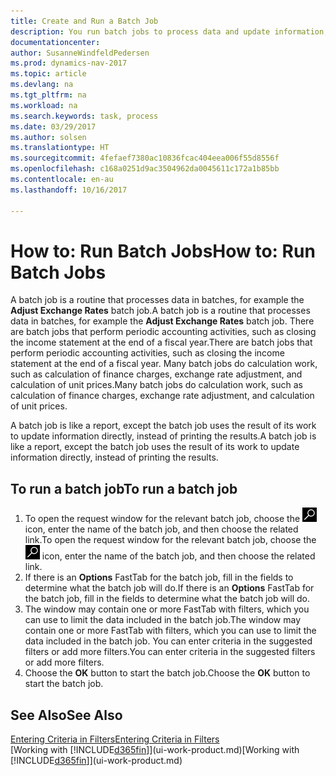 ```yaml
---
title: Create and Run a Batch Job
description: You run batch jobs to process data and update information, for example, to do periodic accounting activities, or to do calculations.
documentationcenter: 
author: SusanneWindfeldPedersen
ms.prod: dynamics-nav-2017
ms.topic: article
ms.devlang: na
ms.tgt_pltfrm: na
ms.workload: na
ms.search.keywords: task, process
ms.date: 03/29/2017
ms.author: solsen
ms.translationtype: HT
ms.sourcegitcommit: 4fefaef7380ac10836fcac404eea006f55d8556f
ms.openlocfilehash: c168a0251d9ac3504962da0045611c172a1b85bb
ms.contentlocale: en-au
ms.lasthandoff: 10/16/2017

---
```

# <a name="how-to-run-batch-jobs"></a><span data-ttu-id="d8232-103">How to: Run Batch Jobs</span><span class="sxs-lookup"><span data-stu-id="d8232-103">How to: Run Batch Jobs</span></span>
<span data-ttu-id="d8232-104">A batch job is a routine that processes data in batches, for example the **Adjust Exchange Rates** batch job.</span><span class="sxs-lookup"><span data-stu-id="d8232-104">A batch job is a routine that processes data in batches, for example the **Adjust Exchange Rates** batch job.</span></span> <span data-ttu-id="d8232-105">There are batch jobs that perform periodic accounting activities, such as closing the income statement at the end of a fiscal year.</span><span class="sxs-lookup"><span data-stu-id="d8232-105">There are batch jobs that perform periodic accounting activities, such as closing the income statement at the end of a fiscal year.</span></span> <span data-ttu-id="d8232-106">Many batch jobs do calculation work, such as calculation of finance charges, exchange rate adjustment, and calculation of unit prices.</span><span class="sxs-lookup"><span data-stu-id="d8232-106">Many batch jobs do calculation work, such as calculation of finance charges, exchange rate adjustment, and calculation of unit prices.</span></span>

<span data-ttu-id="d8232-107">A batch job is like a report, except the batch job uses the result of its work to update information directly, instead of printing the results.</span><span class="sxs-lookup"><span data-stu-id="d8232-107">A batch job is like a report, except the batch job uses the result of its work to update information directly, instead of printing the results.</span></span>

## <a name="to-run-a-batch-job"></a><span data-ttu-id="d8232-108">To run a batch job</span><span class="sxs-lookup"><span data-stu-id="d8232-108">To run a batch job</span></span>
1. <span data-ttu-id="d8232-109">To open the request window for the relevant batch job, choose the ![Search for Page or Report](media/ui-search/search_small.png "Search for Page or Report icon") icon, enter the name of the batch job, and then choose the related link.</span><span class="sxs-lookup"><span data-stu-id="d8232-109">To open the request window for the relevant batch job, choose the ![Search for Page or Report](media/ui-search/search_small.png "Search for Page or Report icon") icon, enter the name of the batch job, and then choose the related link.</span></span>
2. <span data-ttu-id="d8232-110">If there is an **Options** FastTab for the batch job, fill in the fields to determine what the batch job will do.</span><span class="sxs-lookup"><span data-stu-id="d8232-110">If there is an **Options** FastTab for the batch job, fill in the fields to determine what the batch job will do.</span></span>
3. <span data-ttu-id="d8232-111">The window may contain one or more FastTab with filters, which you can use to limit the data included in the batch job.</span><span class="sxs-lookup"><span data-stu-id="d8232-111">The window may contain one or more FastTab with filters, which you can use to limit the data included in the batch job.</span></span> <span data-ttu-id="d8232-112">You can enter criteria in the suggested filters or add more filters.</span><span class="sxs-lookup"><span data-stu-id="d8232-112">You can enter criteria in the suggested filters or add more filters.</span></span>
4. <span data-ttu-id="d8232-113">Choose the **OK** button to start the batch job.</span><span class="sxs-lookup"><span data-stu-id="d8232-113">Choose the **OK** button to start the batch job.</span></span>

## <a name="see-also"></a><span data-ttu-id="d8232-114">See Also</span><span class="sxs-lookup"><span data-stu-id="d8232-114">See Also</span></span>
[<span data-ttu-id="d8232-115">Entering Criteria in Filters</span><span class="sxs-lookup"><span data-stu-id="d8232-115">Entering Criteria in Filters</span></span>](ui-enter-criteria-filters.md)  
<span data-ttu-id="d8232-116">[Working with [!INCLUDE[d365fin](includes/d365fin_md.md)]](ui-work-product.md)</span><span class="sxs-lookup"><span data-stu-id="d8232-116">[Working with [!INCLUDE[d365fin](includes/d365fin_md.md)]](ui-work-product.md)</span></span>

